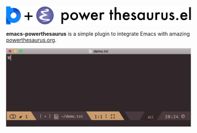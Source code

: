 ![emacs-powerthesaurus](assets/emacs-powerthesaurus.png)

**emacs-powerthesaurus** is a simple plugin to integrate Emacs with amazing [powerthesaurus.org](https://www.powerthesaurus.org).

![demo](assets/demo.gif)
